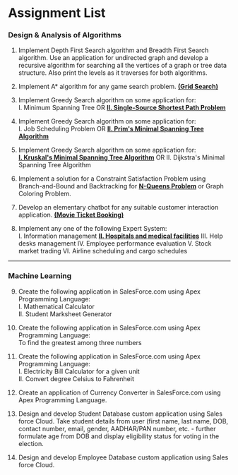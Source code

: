 # Assignment List

### Design & Analysis of Algorithms

1. Implement Depth First Search algorithm and Breadth First Search algorithm. Use an application for undirected graph and develop a recursive algorithm for searching all the vertices of a graph or tree data structure. Also print the levels as it traverses for both algorithms.

2. Implement A* algorithm for any game search problem. <ins>**(Grid Search)**</ins>

3. Implement Greedy Search algorithm on some application for: <br>
   I. Minimum Spanning Tree   OR   <ins>**II. Single-Source Shortest Path Problem**</ins>

4. Implement Greedy Search algorithm on some application for: <br>
   I. Job Scheduling Problem   OR   <ins>**II. Prim's Minimal Spanning Tree Algorithm**</ins> 

5. Implement Greedy Search algorithm on some application for: <br>
   <ins>**I. Kruskal's Minimal Spanning Tree Algorithm**</ins>   OR   II. Dijkstra's Minimal Spanning Tree Algorithm

6. Implement a solution for a Constraint Satisfaction Problem using Branch-and-Bound and Backtracking for <ins>**N-Queens Problem**</ins> or Graph Coloring Problem.

7. Develop an elementary chatbot for any suitable customer interaction application. <ins>**(Movie Ticket Booking)**</ins>

8. Implement any one of the following Expert System: <br>
   I. Information management
   <ins>**II. Hospitals and medical facilities**</ins>
   III. Help desks management
   IV. Employee performance evaluation
   V. Stock market trading
   VI. Airline scheduling and cargo schedules

----------

### Machine Learning
9. Create the following application in SalesForce.com using Apex Programming Language: <br>
   I. Mathematical Calculator <br>
   II. Student Marksheet Generator

10. Create the following application in SalesForce.com using Apex Programming Language: <br>
To find the greatest among three numbers

11. Create the following application in SalesForce.com using Apex Programming Language: <br>
   I. Electricity Bill Calculator for a given unit <br>
   II. Convert degree Celsius to Fahrenheit

12. Create an application of Currency Converter in SalesForce.com using Apex Programming Language.

13. Design and develop Student Database custom application using Sales force Cloud. Take student details from user (first name, last name, DOB, contact number, email, gender, AADHAR/PAN number, etc. - further formulate age from DOB and display eligibility status for voting in the election.

14. Design and develop Employee Database custom application using Sales force Cloud.
